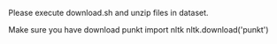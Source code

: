 Please execute download.sh and unzip files in dataset.

Make sure you have download punkt
import nltk
nltk.download('punkt')
